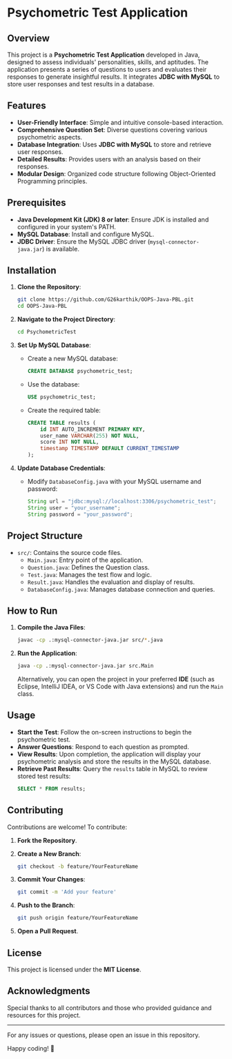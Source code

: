 # Psychometric Test Application

## Overview

This project is a **Psychometric Test Application** developed in Java, designed to assess individuals' personalities, skills, and aptitudes. The application presents a series of questions to users and evaluates their responses to generate insightful results. It integrates **JDBC with MySQL** to store user responses and test results in a database.

## Features

- **User-Friendly Interface**: Simple and intuitive console-based interaction.
- **Comprehensive Question Set**: Diverse questions covering various psychometric aspects.
- **Database Integration**: Uses **JDBC with MySQL** to store and retrieve user responses.
- **Detailed Results**: Provides users with an analysis based on their responses.
- **Modular Design**: Organized code structure following Object-Oriented Programming principles.

## Prerequisites

- **Java Development Kit (JDK) 8 or later**: Ensure JDK is installed and configured in your system's PATH.
- **MySQL Database**: Install and configure MySQL.
- **JDBC Driver**: Ensure the MySQL JDBC driver (`mysql-connector-java.jar`) is available.

## Installation

1. **Clone the Repository**:

   ```sh
   git clone https://github.com/G26karthik/OOPS-Java-PBL.git
   cd OOPS-Java-PBL
   ```

2. **Navigate to the Project Directory**:

   ```sh
   cd PsychometricTest
   ```

3. **Set Up MySQL Database**:
   - Create a new MySQL database:
     ```sql
     CREATE DATABASE psychometric_test;
     ```
   - Use the database:
     ```sql
     USE psychometric_test;
     ```
   - Create the required table:
     ```sql
     CREATE TABLE results (
         id INT AUTO_INCREMENT PRIMARY KEY,
         user_name VARCHAR(255) NOT NULL,
         score INT NOT NULL,
         timestamp TIMESTAMP DEFAULT CURRENT_TIMESTAMP
     );
     ```

4. **Update Database Credentials**:
   - Modify `DatabaseConfig.java` with your MySQL username and password:
     ```java
     String url = "jdbc:mysql://localhost:3306/psychometric_test";
     String user = "your_username";
     String password = "your_password";
     ```

## Project Structure

- `src/`: Contains the source code files.
  - `Main.java`: Entry point of the application.
  - `Question.java`: Defines the Question class.
  - `Test.java`: Manages the test flow and logic.
  - `Result.java`: Handles the evaluation and display of results.
  - `DatabaseConfig.java`: Manages database connection and queries.

## How to Run

1. **Compile the Java Files**:

   ```sh
   javac -cp .:mysql-connector-java.jar src/*.java
   ```

2. **Run the Application**:

   ```sh
   java -cp .:mysql-connector-java.jar src.Main
   ```

   Alternatively, you can open the project in your preferred **IDE** (such as Eclipse, IntelliJ IDEA, or VS Code with Java extensions) and run the `Main` class.

## Usage

- **Start the Test**: Follow the on-screen instructions to begin the psychometric test.
- **Answer Questions**: Respond to each question as prompted.
- **View Results**: Upon completion, the application will display your psychometric analysis and store the results in the MySQL database.
- **Retrieve Past Results**: Query the `results` table in MySQL to review stored test results:
  ```sql
  SELECT * FROM results;
  ```

## Contributing

Contributions are welcome! To contribute:

1. **Fork the Repository**.
2. **Create a New Branch**:

   ```sh
   git checkout -b feature/YourFeatureName
   ```

3. **Commit Your Changes**:

   ```sh
   git commit -m 'Add your feature'
   ```

4. **Push to the Branch**:

   ```sh
   git push origin feature/YourFeatureName
   ```

5. **Open a Pull Request**.

## License

This project is licensed under the **MIT License**.

## Acknowledgments

Special thanks to all contributors and those who provided guidance and resources for this project.

---

For any issues or questions, please open an issue in this repository.

Happy coding! 🚀

